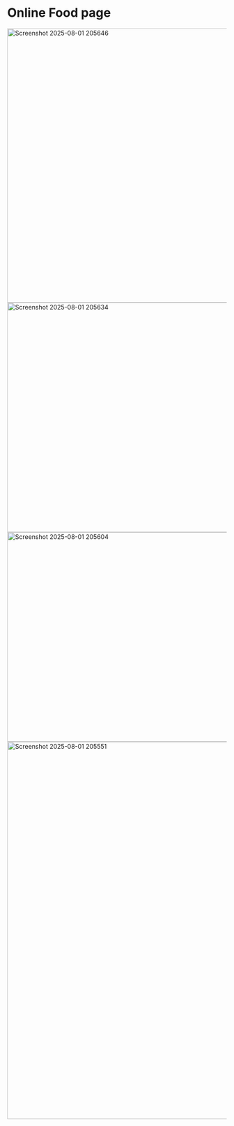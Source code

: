 # Online Food page
<img width="1874" height="629" alt="Screenshot 2025-08-01 205646" src="https://github.com/user-attachments/assets/c5db807c-3740-4c30-9c9f-630660ea663d" />
<img width="1744" height="527" alt="Screenshot 2025-08-01 205634" src="https://github.com/user-attachments/assets/173eaeea-cbbc-4fd2-9ca3-6ad9dd0d609d" />
<img width="1833" height="481" alt="Screenshot 2025-08-01 205604" src="https://github.com/user-attachments/assets/fdae033e-f75d-4d77-9d7d-73286abc75f4" />
<img width="1892" height="866" alt="Screenshot 2025-08-01 205551" src="https://github.com/user-attachments/assets/45c1b057-928e-4725-a3ba-41805121d8a6" />
